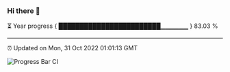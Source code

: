 ### Hi there 👋

⏳ Year progress { ████████████████████████▁▁▁▁▁▁ } 83.03 %

---

⏰ Updated on Mon, 31 Oct 2022 01:01:13 GMT

![Progress Bar CI](https://github.com/Shyam-Makwana/GitHub-Actions-Demo/workflows/Progress%20Bar%20CI/badge.svg)
